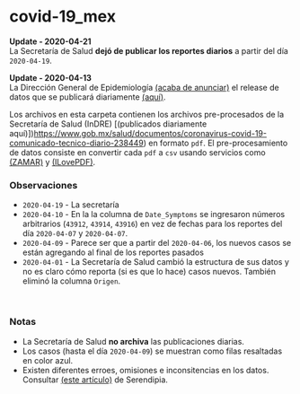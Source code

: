 # covid-19_mex

**Update - 2020-04-21**
<br>
La Secretaría de Salud **dejó de publicar los reportes diarios** a partir del día `2020-04-19`.

**Update - 2020-04-13**
<br>
La Dirección General de Epidemiología [(acaba de anunciar)](https://twitter.com/RicardoDGPS/status/1249864573936644096) el release de datos que se publicará diariamente [(aquí)](https://www.gob.mx/salud/documentos/datos-abiertos-152127). 
<br>

Los archivos en esta carpeta contienen los archivos pre-procesados de la Secretaría de Salud (InDRE) [(publicados diariamente aquí)])https://www.gob.mx/salud/documentos/coronavirus-covid-19-comunicado-tecnico-diario-238449) en formato `pdf`. El pre-procesamiento de datos consiste en convertir cada `pdf` a `csv` usando servicios como [(ZAMAR)](https://www.zamzar.com) y [(ILovePDF)](https://www.ilovepdf.com).

### Observaciones
* `2020-04-19` - La secretaría
* `2020-04-10` - En la la columna de `Date_Symptoms` se ingresaron números arbitrarios (`43912`, `43914`, `43916`) en vez de fechas para los reportes del día `2020-04-07` y `2020-04-07`.
* `2020-04-09` - Parece ser que a partir del `2020-04-06`, los nuevos casos se están agregando al final de los reportes pasados
* `2020-04-01` - La Secretaría de Salud cambió la estructura de sus datos y no es claro cómo reporta (si es que lo hace) casos nuevos. También eliminó la columna `Origen`.

<br>

### Notas
* La Secretaría de Salud **no archiva** las publicaciones diarias.
* Los casos (hasta el día `2020-04-09`) se muestran como filas resaltadas en color azul.
* Existen diferentes erroes, omisiones e inconsitencias en los datos. Consultar [(este artículo)](https://serendipia.digital/2020/04/secretaria-de-salud-publica-datos-abiertos-sobre-casos-de-covid-19-en-mexico) de Serendipia.
